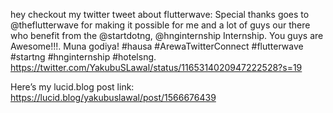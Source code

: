 hey checkout my twitter tweet about flutterwave:
Special thanks goes to @theflutterwave for making it possible for me and a lot of guys our there who benefit from the @startdotng, @hnginternship Internship. You guys are Awesome!!!. Muna godiya! #hausa #ArewaTwitterConnect #flutterwave #startng #hnginternship  #hotelsng. 
https://twitter.com/YakubuSLawal/status/1165314020947222528?s=19

Here’s my lucid.blog post link: https://lucid.blog/yakubuslawal/post/1566676439
